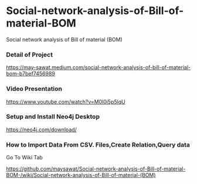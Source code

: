 # Social-network-analysis-of-Bill-of-material-BOM


Social network analysis of Bill of material (BOM)

### Detail of Project 

https://may-sawat.medium.com/social-network-analysis-of-bill-of-material-bom-b7bef7456989

### Video Presentation

https://www.youtube.com/watch?v=M0l0i5p5lqU

### Setup and Install Neo4j Desktop

https://neo4j.com/download/

### How to Import Data From CSV. Files,Create Relation,Query data 

Go To Wiki Tab

https://github.com/maysawat/Social-network-analysis-of-Bill-of-material-BOM-/wiki/Social-network-analysis-of-Bill-of-material-(BOM)


